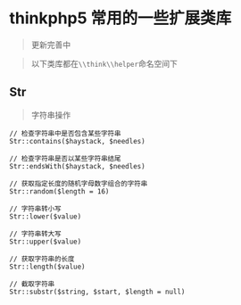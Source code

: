 # thinkphp5 常用的一些扩展类库

> 更新完善中

> 以下类库都在`\\think\\helper`命名空间下

## Str
> 字符串操作

```
// 检查字符串中是否包含某些字符串
Str::contains($haystack, $needles)

// 检查字符串是否以某些字符串结尾
Str::endsWith($haystack, $needles)

// 获取指定长度的随机字母数字组合的字符串
Str::random($length = 16)

// 字符串转小写
Str::lower($value)

// 字符串转大写
Str::upper($value)

// 获取字符串的长度
Str::length($value)

// 截取字符串
Str::substr($string, $start, $length = null)

```